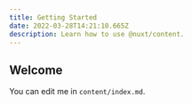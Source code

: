 ```yaml
---
title: Getting Started
date: 2022-03-28T14:21:10.665Z
description: Learn how to use @nuxt/content.
---
```


## Welcome

You can edit me in <code>content/index.md</code>.